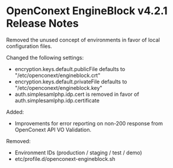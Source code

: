 # OpenConext EngineBlock v4.2.1 Release Notes #

Removed the unused concept of environments in favor of local configuration files.

Changed the following settings:
* encryption.keys.default.publicFile defaults to "/etc/openconext/engineblock.crt"
* encryption.keys.default.privateFile defaults to "/etc/openconext/engineblock.key"
* auth.simplesamlphp.idp.cert is removed in favor of auth.simplesamlphp.idp.certificate

Added:
* Improvements for error reporting on non-200 response from OpenConext API VO Validation.

Removed:
* Environment IDs (production / staging / test / demo)
* etc/profile.d/openconext-engineblock.sh